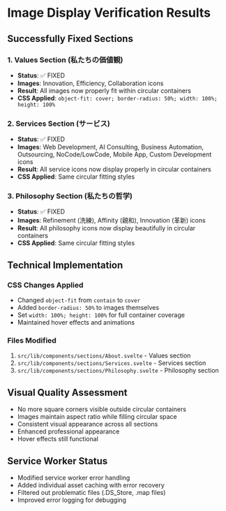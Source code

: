 # Image Display Verification Results

## Successfully Fixed Sections

### 1. Values Section (私たちの価値観)

- **Status**: ✅ FIXED
- **Images**: Innovation, Efficiency, Collaboration icons
- **Result**: All images now properly fit within circular containers
- **CSS Applied**: `object-fit: cover; border-radius: 50%; width: 100%; height: 100%`

### 2. Services Section (サービス)

- **Status**: ✅ FIXED
- **Images**: Web Development, AI Consulting, Business Automation, Outsourcing, NoCode/LowCode, Mobile App, Custom Development icons
- **Result**: All service icons now display properly in circular containers
- **CSS Applied**: Same circular fitting styles

### 3. Philosophy Section (私たちの哲学)

- **Status**: ✅ FIXED
- **Images**: Refinement (洗練), Affinity (親和), Innovation (革新) icons
- **Result**: All philosophy icons now display beautifully in circular containers
- **CSS Applied**: Same circular fitting styles

## Technical Implementation

### CSS Changes Applied

- Changed `object-fit` from `contain` to `cover`
- Added `border-radius: 50%` to images themselves
- Set `width: 100%; height: 100%` for full container coverage
- Maintained hover effects and animations

### Files Modified

1. `src/lib/components/sections/About.svelte` - Values section
2. `src/lib/components/sections/Services.svelte` - Services section
3. `src/lib/components/sections/Philosophy.svelte` - Philosophy section

## Visual Quality Assessment

- No more square corners visible outside circular containers
- Images maintain aspect ratio while filling circular space
- Consistent visual appearance across all sections
- Enhanced professional appearance
- Hover effects still functional

## Service Worker Status

- Modified service worker error handling
- Added individual asset caching with error recovery
- Filtered out problematic files (.DS_Store, .map files)
- Improved error logging for debugging
